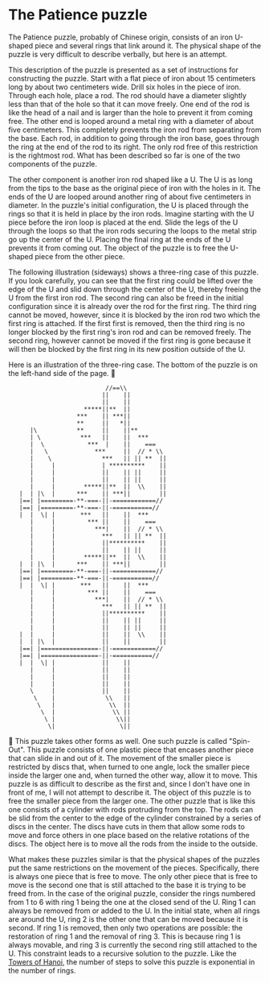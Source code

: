 # The Patience puzzle

The Patience puzzle, probably of Chinese origin, consists of
an iron U-shaped piece and several rings that link around
it.  The physical shape of the puzzle is very difficult to
describe verbally, but here is an attempt.

This description of the puzzle is presented as a set of
instructions for constructing the puzzle.  Start with a flat
piece of iron about 15 centimeters long by about two
centimeters wide.  Drill six holes in the piece of iron.
Through each hole, place a rod.  The rod should have a
diameter slightly less than that of the hole so that it can
move freely.  One end of the rod is like the head of a nail
and is larger than the hole to prevent it from coming free.
The other end is looped around a metal ring with a diameter
of about five centimeters.  This completely prevents the
iron rod from separating from the base.  Each rod, in
addition to going through the iron base, goes through the
ring at the end of the rod to its right.  The only rod free
of this restriction is the rightmost rod.  What has been
described so far is one of the two components of the puzzle.

The other component is another iron rod shaped like a U.
The U is as long from the tips to the base as the original
piece of iron with the holes in it.  The ends of the U are
looped around another ring of about five centimeters in
diameter.  In the puzzle's initial configuration, the U is
placed through the rings so that it is held in place by the
iron rods.  Imagine starting with the U piece before the
iron loop is placed at the end.  Slide the legs of the U
through the loops so that the iron rods securing the loops
to the metal strip go up the center of the U.  Placing the
final ring at the ends of the U prevents it from coming out.
The object of the puzzle is to free the U-shaped piece from
the other piece.

The following illustration (sideways) shows a three-ring
case of this puzzle.  If you look carefully, you can see
that the first ring could be lifted over the edge of the U
and slid down through the center of the U, thereby freeing
the U from the first iron rod.  The second ring can also be
freed in the initial configuration since it is already over
the rod for the first ring.  The third ring cannot be moved,
however, since it is blocked by the iron rod two which the
first ring is attached.  If the first first is removed, then
the third ring is no longer blocked by the first ring's iron
rod and can be removed freely.  The second ring, however
cannot be moved if the first ring is gone because it will
then be blocked by the first ring in its new position
outside of the U.

Here is an illustration of the three-ring case.  The bottom
of the puzzle is on the left-hand side of the page.




                               //==\\
                              ||    ||
                              ||    ||
                         *****||**  ||
                       ***    || ***||
                       **     ||   *||
          |\           **     ||    ||**
          | \           ***   ||    ||  ***
          |  \            ***  |    ||    ===
          |   \             ***     ||  // * \\
          |    \              ***   || || **  ||
          |     |             | **********    ||
          |     |             ||    || ||     ||
          |     |             ||    || ||     ||
          |     |        *****||**  ||  \\    ||
       |  | |\  |      ***    || ***||        ||
       |==| |=========-**-===-||-============//
       |==| |=========-**-===-||-===========//
       |  |  \| |       ***   ||    ||  ***
          |     |         *** ||    ||    ===
          |     |           ***|    ||  // * \\
          |     |             ***   || || **  ||
          |     |             ||**********    ||
          |     |             ||    || ||     ||
          |     |        *****||**  ||  \\    ||
       |  | |\  |      ***    || ***||        ||
       |==| |=========-**-===-||-============//
       |==| |=========-**-===-||-===========//
       |  |  \| |       ***   ||    ||  ***
          |     |         *** ||    ||    ===
          |     |           ***|    ||  // * \\
          |     |             ***   || || **  ||
          |     |             ||**********    ||
          |     |             ||    || ||     ||
          |     |             ||    || ||     ||
       |  |     |             ||    ||  \\    ||
       |  | |\  |             ||    ||        ||
       |==| |================-||-============//
       |==| |================-||-===========//
       |  |  \| |             ||    ||
          |     |             ||    ||
          |     |             ||    ||
          |     |             ||    ||
          \     |             ||    ||
           \    |              \\   ||
            \   |               \\  ||
             \  |                \\ ||
              \ |                 \\||
               \|                  \||

This puzzle takes other forms as well.  One such puzzle is
called "Spin-Out".  This puzzle consists of one plastic
piece that encases another piece that can slide in and out
of it.  The movement of the smaller piece is restricted by
discs that, when turned to one angle, lock the smaller piece
inside the larger one and, when turned the other way, allow
it to move.  This puzzle is as difficult to describe as the
first and, since I don't have one in front of me, I will not
attempt to describe it.  The object of this puzzle is to
free the smaller piece from the larger one.  The other
puzzle that is like this one consists of a cylinder with
rods protruding from the top.  The rods can be slid from the
center to the edge of the cylinder constrained by a series
of discs in the center.  The discs have cuts in them that
allow some rods to move and force others in one place based
on the relative rotations of the discs.  The object here is
to move all the rods from the inside to the outside.

What makes these puzzles similar is that the physical shapes
of the puzzles put the same restrictions on the movement of
the pieces.  Specifically, there is always one piece that is
free to move.  The only other piece that is free to move is
the second one that is still attached to the base it is
trying to be freed from.  In the case of the original
puzzle, consider the rings numbered from 1 to 6 with ring 1
being the one at the closed send of the U.  Ring 1 can
always be removed from or added to the U.  In the initial
state, when all rings are around the U, ring 2 is the other
one that can be moved because it is second.  If ring 1 is
removed, then only two operations are possible: the
restoration of ring 1 and the removal of ring 3.  This is
because ring 1 is always movable, and ring 3 is currently
the second ring still attached to the U.  This constraint
leads to a recursive solution to the puzzle.  Like the
[Towers of Hanoi](hanoi.md), the number of steps to solve this puzzle is
exponential in the number of rings.
